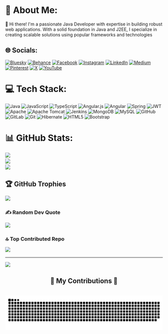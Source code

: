 # 💫 About Me:
👋 Hi there! I'm a passionate Java Developer with expertise in building robust web applications. With a solid foundation in Java and J2EE, I specialize in creating scalable solutions using popular frameworks and technologies


## 🌐 Socials:
[![Bluesky](https://img.shields.io/badge/bluesky-0285FF?style=for-the-badge&logo=bluesky&logoColor=%23FFFFFF)](https://bsky.app/profile/fighterrajput) [![Behance](https://img.shields.io/badge/Behance-1769ff?logo=behance&logoColor=white)](https://behance.net/fighterrajput) [![Facebook](https://img.shields.io/badge/Facebook-%231877F2.svg?logo=Facebook&logoColor=white)](https://facebook.com/fighterrajput) [![Instagram](https://img.shields.io/badge/Instagram-%23E4405F.svg?logo=Instagram&logoColor=white)](https://instagram.com/fighter__rajput) [![LinkedIn](https://img.shields.io/badge/LinkedIn-%230077B5.svg?logo=linkedin&logoColor=white)](https://linkedin.com/in/fighterrajput) [![Medium](https://img.shields.io/badge/Medium-12100E?logo=medium&logoColor=white)](https://medium.com/@fighterrajput) [![Pinterest](https://img.shields.io/badge/Pinterest-%23E60023.svg?logo=Pinterest&logoColor=white)](https://pinterest.com/fighterrajput) [![X](https://img.shields.io/badge/X-black.svg?logo=X&logoColor=white)](https://x.com/fighter_rajput) [![YouTube](https://img.shields.io/badge/YouTube-%23FF0000.svg?logo=YouTube&logoColor=white)](https://youtube.com/@fighterrajput) 

# 💻 Tech Stack:
![Java](https://img.shields.io/badge/java-%23ED8B00.svg?style=for-the-badge&logo=openjdk&logoColor=white) ![JavaScript](https://img.shields.io/badge/javascript-%23323330.svg?style=for-the-badge&logo=javascript&logoColor=%23F7DF1E) ![TypeScript](https://img.shields.io/badge/typescript-%23007ACC.svg?style=for-the-badge&logo=typescript&logoColor=white) ![Angular.js](https://img.shields.io/badge/angular.js-%23E23237.svg?style=for-the-badge&logo=angularjs&logoColor=white) ![Angular](https://img.shields.io/badge/angular-%23DD0031.svg?style=for-the-badge&logo=angular&logoColor=white) ![Spring](https://img.shields.io/badge/spring-%236DB33F.svg?style=for-the-badge&logo=spring&logoColor=white) ![JWT](https://img.shields.io/badge/JWT-black?style=for-the-badge&logo=JSON%20web%20tokens) ![Apache](https://img.shields.io/badge/apache-%23D42029.svg?style=for-the-badge&logo=apache&logoColor=white) ![Apache Tomcat](https://img.shields.io/badge/apache%20tomcat-%23F8DC75.svg?style=for-the-badge&logo=apache-tomcat&logoColor=black) ![Jenkins](https://img.shields.io/badge/jenkins-%232C5263.svg?style=for-the-badge&logo=jenkins&logoColor=white) ![MongoDB](https://img.shields.io/badge/MongoDB-%234ea94b.svg?style=for-the-badge&logo=mongodb&logoColor=white) ![MySQL](https://img.shields.io/badge/mysql-4479A1.svg?style=for-the-badge&logo=mysql&logoColor=white) ![GitHub](https://img.shields.io/badge/github-%23121011.svg?style=for-the-badge&logo=github&logoColor=white) ![GitLab](https://img.shields.io/badge/gitlab-%23181717.svg?style=for-the-badge&logo=gitlab&logoColor=white) ![Git](https://img.shields.io/badge/git-%23F05033.svg?style=for-the-badge&logo=git&logoColor=white) ![Hibernate](https://img.shields.io/badge/Hibernate-59666C?style=for-the-badge&logo=Hibernate&logoColor=white) ![HTML5](https://img.shields.io/badge/html5-%23E34F26.svg?style=for-the-badge&logo=html5&logoColor=white) ![Bootstrap](https://img.shields.io/badge/bootstrap-%238511FA.svg?style=for-the-badge&logo=bootstrap&logoColor=white)
# 📊 GitHub Stats:
![](https://github-readme-stats.vercel.app/api?username=fighterrajput&theme=dark&hide_border=false&include_all_commits=true&count_private=false)<br/>
![](https://github-readme-streak-stats.herokuapp.com/?user=fighterrajput&theme=dark&hide_border=false)<br/>
![](https://github-readme-stats.vercel.app/api/top-langs/?username=fighterrajput&theme=dark&hide_border=false&include_all_commits=true&count_private=false&layout=compact)

## 🏆 GitHub Trophies
![](https://github-profile-trophy.vercel.app/?username=fighterrajput&theme=dracula&no-frame=false&no-bg=true&margin-w=4)

### ✍️ Random Dev Quote
![](https://quotes-github-readme.vercel.app/api?type=horizontal&theme=radical)

### 🔝 Top Contributed Repo
![](https://github-contributor-stats.vercel.app/api?username=fighterrajput&limit=5&theme=gotham&combine_all_yearly_contributions=true)

---
[![](https://visitcount.itsvg.in/api?id=fighterrajput&icon=0&color=0)](https://visitcount.itsvg.in)

<!-- Proudly created with GPRM ( https://gprm.itsvg.in ) -->

 

<div align="center">

  <h2>🐍 My Contributions 🐍</h2>

  <br>

  <img alt="snake eating my contributions" src="https://raw.githubusercontent.com/nairgh/nairgh/output/github-contribution-grid-snake.svg" />

  <br/><br/><br/>

</div>


